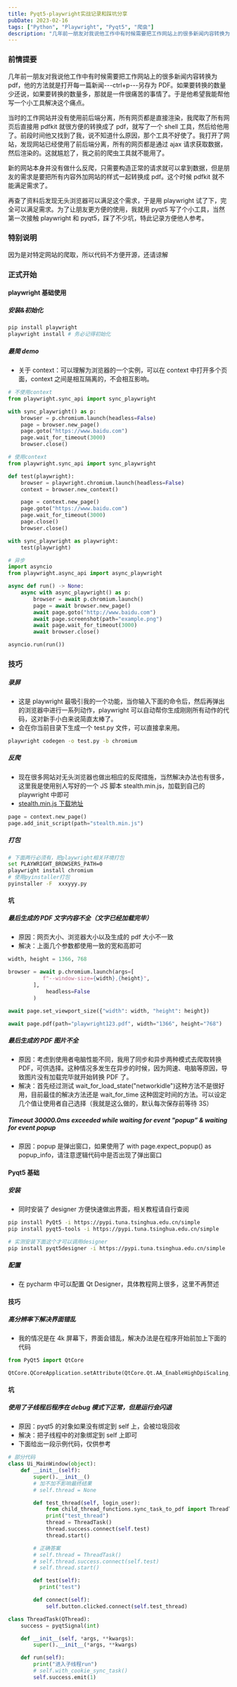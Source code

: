 ```yaml
---
title: Pyqt5-playwright实战记录和踩坑分享
pubDate: 2023-02-16
tags: ["Python", "Playwright", "Pyqt5", "爬虫"]
description: "几年前一朋友对我说他工作中有时候需要把工作网站上的很多新闻内容转换为pdf，他的方法就是打开每一篇新闻---ctrl+p---另存为PDF。如果要转换的数量少还说，如果要转换的数量多，那就是一件很痛苦的事情了。于是他希望我能帮他写一个小工具解决这个痛点。 "
---
```


### 前情提要

几年前一朋友对我说他工作中有时候需要把工作网站上的很多新闻内容转换为 pdf，他的方法就是打开每一篇新闻---ctrl+p---另存为 PDF。如果要转换的数量少还说，如果要转换的数量多，那就是一件很痛苦的事情了。于是他希望我能帮他写一个小工具解决这个痛点。

当时的工作网站并没有使用前后端分离，所有网页都是直接渲染，我爬取了所有网页后直接用 pdfkit 就很方便的转换成了 pdf，就写了一个 shell 工具，然后给他用了。前段时间他又找到了我，说不知道什么原因，那个工具不好使了。我打开了网站，发现网站已经使用了前后端分离，所有的网页都是通过 ajax 请求获取数据，然后渲染的。这就尴尬了，我之前的爬虫工具就不能用了。

新的网站本身并没有做什么反爬，只需要构造正常的请求就可以拿到数据，但是朋友的需求是要把所有内容外加网站的样式一起转换成 pdf。这个时候 pdfkit 就不能满足需求了。

再查了资料后发现无头浏览器可以满足这个需求，于是用 playwright 试了下，完全可以满足需求。为了让朋友更方便的使用，我就用 pyqt5 写了个小工具，当然第一次接触 playwright 和 pyqt5，踩了不少坑，特此记录方便他人参考。

### 特别说明

因为是对特定网站的爬取，所以代码不方便开源，还请谅解

### 正式开始

#### playwright 基础使用

##### 安装&初始化

```bash
pip install playwright
playwright install # 务必记得初始化
```

##### 最简 demo

- 关于 context：可以理解为浏览器的一个实例，可以在 context 中打开多个页面，context 之间是相互隔离的，不会相互影响。

```python
# 不使用context
from playwright.sync_api import sync_playwright

with sync_playwright() as p:
	browser = p.chromium.launch(headless=False)
	page = browser.new_page()
	page.goto("https://www.baidu.com")
	page.wait_for_timeout(3000)
	browser.close()

# 使用context
from playwright.sync_api import sync_playwright

def test(playwright):
	browser = playwright.chromium.launch(headless=False)
	context = browser.new_context()

	page = context.new_page()
	page.goto("https://www.baidu.com")
	page.wait_for_timeout(3000)
	page.close()
	browser.close()

with sync_playwright as playwright:
	test(playwright)

# 异步
import asyncio
from playwright.async_api import async_playwright

async def run() -> None:
    async with async_playwright() as p:
        browser = await p.chromium.launch()
        page = await browser.new_page()
        await page.goto("http://www.baidu.com")
        await page.screenshot(path="example.png")
        await page.wait_for_timeout(3000)
        await browser.close()

asyncio.run(run())
```

### 技巧

##### 录屏

- 这是 playwright 最吸引我的一个功能，当你输入下面的命令后，然后再弹出的浏览器中进行一系列动作，playwright 可以自动帮你生成刚刚所有动作的代码，这对新手小白来说简直太棒了。
- 会在你当前目录下生成一个 test.py 文件，可以直接拿来用。

```bash
playwright codegen -o test.py -b chromium
```

##### 反爬

- 现在很多网站对无头浏览器也做出相应的反爬措施，当然解决办法也有很多，这里我是使用别人写好的一个 JS 脚本 stealth.min.js，加载到自己的 playwright 中即可
- [stealth.min.js 下载地址](https://gitcode.net/mirrors/requireCool/stealth.min.js?utm_source=csdn_github_accelerator)

```python
page = context.new_page()
page.add_init_script(path="stealth.min.js")
```

##### 打包

```bash
# 下面两行必须有，把playwright相关环境打包
set PLAYWRIGHT_BROWSERS_PATH=0
playwright install chromium
# 使用pyinstaller打包
pyinstaller -F  xxxyyy.py
```

#### 坑

##### 最后生成的 PDF 文字内容不全（文字已经加载完毕）

- 原因：网页大小、浏览器大小以及生成的 pdf 大小不一致
- 解决：上面几个参数都使用一致的宽和高即可

```python
width, height = 1366, 768

browser = await p.chromium.launch(args=[
           f"--window-size={width},{height}",
        ],
            headless=False
        )

await page.set_viewport_size({"width": width, "height": height})

await page.pdf(path="playwright123.pdf", width="1366", height="768")
```

##### 最后生成的 PDF 图片不全

- 原因：考虑到使用者电脑性能不同，我用了同步和异步两种模式去爬取转换 PDF，可供选择。这种情况多发生在异步的时候，因为网速、电脑等原因，导致图片没有加载完毕就开始转换 PDF 了。
- 解决：首先经过测试 wait_for_load_state("networkidle")这种方法不是很好用，目前最佳的解决方法还是 wait_for_time 这种固定时间的方法。可以设定几个值让使用者自己选择（我就是这么做的，默认每次保存前等待 3S）

##### Timeout 30000.0ms exceeded while waiting for event "popup” & waiting for event popup

- 原因：popup 是弹出窗口，如果使用了 with page.expect_popup() as popup_info，请注意逻辑代码中是否出现了弹出窗口

#### Pyqt5 基础

##### 安装

- 同时安装了 designer 方便快速做出界面，相关教程请自行查阅

```bash
pip install PyQt5 -i https://pypi.tuna.tsinghua.edu.cn/simple
pip install pyqt5-tools -i https://pypi.tuna.tsinghua.edu.cn/simple

# 实测安装下面这个才可以调用designer
pip install pyqt5designer -i https://pypi.tuna.tsinghua.edu.cn/simple
```

##### 配置

- 在 pycharm 中可以配置 Qt Designer，具体教程网上很多，这里不再赘述

#### 技巧

##### 高分辨率下解决界面错乱

- 我的情况是在 4k 屏幕下，界面会错乱，解决办法是在程序开始前加上下面的代码

```python
from PyQt5 import QtCore

QtCore.QCoreApplication.setAttribute(QtCore.Qt.AA_EnableHighDpiScaling, True)
```

#### 坑

##### 使用了子线程后程序在 debug 模式下正常，但是运行会闪退

- 原因：pyqt5 的对象如果没有绑定到 self 上，会被垃圾回收
- 解决：把子线程中的对象绑定到 self 上即可
- 下面给出一段示例代码，仅供参考

```python
# 部分代码
class Ui_MainWindow(object):
    def __init__(self):
        super().__init__()
        # 加不加不影响最终结果
        # self.thread = None

		def test_thread(self, login_user):
			from child_thread_functions.sync_task_to_pdf import ThreadTask
			print("test_thread")
			thread = ThreadTask()
			thread.success.connect(self.test)
			thread.start()

        # 正确答案
        # self.thread = ThreadTask()
        # self.thread.success.connect(self.test)
        # self.thread.start()

		def test(self):
		  print("test")

		def connect(self):
			self.button.clicked.connect(self.test_thread)

class ThreadTask(QThread):
    success = pyqtSignal(int)

    def __init__(self, *args, **kwargs):
        super().__init__(*args, **kwargs)

    def run(self):
        print("进入子线程run")
        # self.with_cookie_sync_task()
        self.success.emit(1)
```
